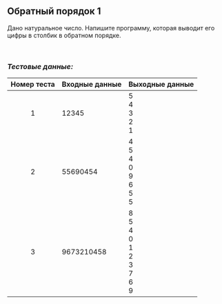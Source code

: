 ## Обратный порядок 1

Дано натуральное число. Напишите программу, которая выводит его цифры в столбик в обратном порядке.

<br>

### *Тестовые данные:*

| Номер теста | Входные данные | Выходные данные                                |
|:-----------:|----------------|------------------------------------------------|
|      1      | 12345          | 5<br>4<br>3<br>2<br>1                          |
|      2      | 55690454       | 4<br>5<br>4<br>0<br>9<br>6<br>5<br>5           |
|      3      | 9673210458     | 8<br>5<br>4<br>0<br>1<br>2<br>3<br>7<br>6<br>9 |